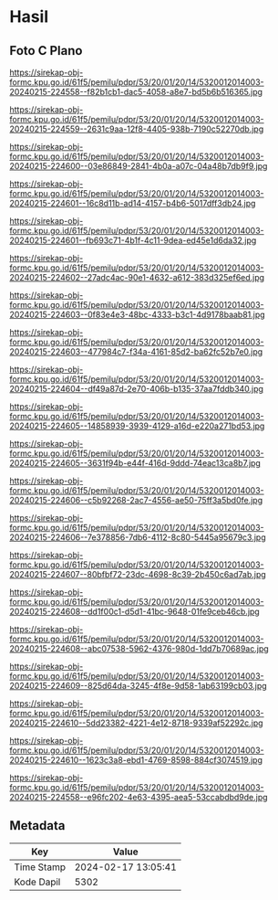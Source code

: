 # Hasil

## Foto C Plano

https://sirekap-obj-formc.kpu.go.id/61f5/pemilu/pdpr/53/20/01/20/14/5320012014003-20240215-224558--f82b1cb1-dac5-4058-a8e7-bd5b6b516365.jpg

https://sirekap-obj-formc.kpu.go.id/61f5/pemilu/pdpr/53/20/01/20/14/5320012014003-20240215-224559--2631c9aa-12f8-4405-938b-7190c52270db.jpg

https://sirekap-obj-formc.kpu.go.id/61f5/pemilu/pdpr/53/20/01/20/14/5320012014003-20240215-224600--03e86849-2841-4b0a-a07c-04a48b7db9f9.jpg

https://sirekap-obj-formc.kpu.go.id/61f5/pemilu/pdpr/53/20/01/20/14/5320012014003-20240215-224601--16c8d11b-ad14-4157-b4b6-5017dff3db24.jpg

https://sirekap-obj-formc.kpu.go.id/61f5/pemilu/pdpr/53/20/01/20/14/5320012014003-20240215-224601--fb693c71-4b1f-4c11-9dea-ed45e1d6da32.jpg

https://sirekap-obj-formc.kpu.go.id/61f5/pemilu/pdpr/53/20/01/20/14/5320012014003-20240215-224602--27adc4ac-90e1-4632-a612-383d325ef6ed.jpg

https://sirekap-obj-formc.kpu.go.id/61f5/pemilu/pdpr/53/20/01/20/14/5320012014003-20240215-224603--0f83e4e3-48bc-4333-b3c1-4d9178baab81.jpg

https://sirekap-obj-formc.kpu.go.id/61f5/pemilu/pdpr/53/20/01/20/14/5320012014003-20240215-224603--477984c7-f34a-4161-85d2-ba62fc52b7e0.jpg

https://sirekap-obj-formc.kpu.go.id/61f5/pemilu/pdpr/53/20/01/20/14/5320012014003-20240215-224604--df49a87d-2e70-406b-b135-37aa7fddb340.jpg

https://sirekap-obj-formc.kpu.go.id/61f5/pemilu/pdpr/53/20/01/20/14/5320012014003-20240215-224605--14858939-3939-4129-a16d-e220a271bd53.jpg

https://sirekap-obj-formc.kpu.go.id/61f5/pemilu/pdpr/53/20/01/20/14/5320012014003-20240215-224605--3631f94b-e44f-416d-9ddd-74eac13ca8b7.jpg

https://sirekap-obj-formc.kpu.go.id/61f5/pemilu/pdpr/53/20/01/20/14/5320012014003-20240215-224606--c5b92268-2ac7-4556-ae50-75ff3a5bd0fe.jpg

https://sirekap-obj-formc.kpu.go.id/61f5/pemilu/pdpr/53/20/01/20/14/5320012014003-20240215-224606--7e378856-7db6-4112-8c80-5445a95679c3.jpg

https://sirekap-obj-formc.kpu.go.id/61f5/pemilu/pdpr/53/20/01/20/14/5320012014003-20240215-224607--80bfbf72-23dc-4698-8c39-2b450c6ad7ab.jpg

https://sirekap-obj-formc.kpu.go.id/61f5/pemilu/pdpr/53/20/01/20/14/5320012014003-20240215-224608--dd1f00c1-d5d1-41bc-9648-01fe9ceb46cb.jpg

https://sirekap-obj-formc.kpu.go.id/61f5/pemilu/pdpr/53/20/01/20/14/5320012014003-20240215-224608--abc07538-5962-4376-980d-1dd7b70689ac.jpg

https://sirekap-obj-formc.kpu.go.id/61f5/pemilu/pdpr/53/20/01/20/14/5320012014003-20240215-224609--825d64da-3245-4f8e-9d58-1ab63199cb03.jpg

https://sirekap-obj-formc.kpu.go.id/61f5/pemilu/pdpr/53/20/01/20/14/5320012014003-20240215-224610--5dd23382-4221-4e12-8718-9339af52292c.jpg

https://sirekap-obj-formc.kpu.go.id/61f5/pemilu/pdpr/53/20/01/20/14/5320012014003-20240215-224610--1623c3a8-ebd1-4769-8598-884cf3074519.jpg

https://sirekap-obj-formc.kpu.go.id/61f5/pemilu/pdpr/53/20/01/20/14/5320012014003-20240215-224558--e96fc202-4e63-4395-aea5-53ccabdbd9de.jpg


## Metadata

| Key        | Value               |
| ---------- | ------------------- |
| Time Stamp | 2024-02-17 13:05:41 |
| Kode Dapil | 5302                |



